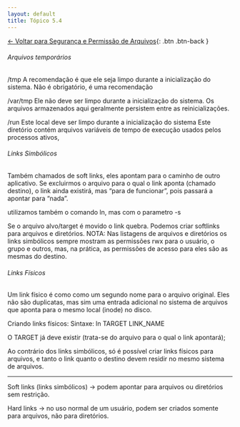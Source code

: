 ```yaml
---
layout: default 
title: Tópico 5.4
---
```


[← Voltar para Segurança e Permissão de Arquivos](/linux-essentials/01-book-lpi/Topico-05-Seguranca-e-Permissao-de-Arquivos/){: .btn .btn-back }

###### Arquivos temporários
/tmp 
    A recomendação é que ele seja limpo durante a inicialização do sistema.
    Não é obrigatório, é uma recomendação

/var/tmp
    Ele não deve ser limpo durante a inicialização do sistema.
    Os arquivos armazenados aqui geralmente persistem entre as reinicializações.

/run
    Este local deve ser limpo durante a inicialização do sistema
    Este diretório contém arquivos variáveis de tempo de execução usados pelos processos ativos,


###### Links Simbólicos
Também chamados de soft links, eles apontam para o caminho de outro aplicativo.
Se excluirmos o arquivo para o qual o link aponta (chamado destino), o link ainda existirá, mas “para de
funcionar”, pois passará a apontar para “nada”.

utilizamos também o comando ln, mas com o parametro -s 

Se o arquivo alvo/target é movido o link quebra.
Podemos criar softlinks para arquivos e diretórios.
NOTA: Nas listagens de arquivos e diretórios os links simbólicos sempre mostram as permissões
rwx para o usuário, o grupo e outros, mas, na prática, as permissões de acesso para eles são as
mesmas do destino.

###### Links Físicos
Um link físico é como como um segundo nome para o arquivo original. Eles não são duplicatas,
mas sim uma entrada adicional no sistema de arquivos que aponta para o mesmo local (inode)
no disco.

Criando links físicos:
Sintaxe:
    ln TARGET LINK_NAME

O TARGET já deve existir (trata-se do arquivo para o qual o link apontará);

Ao contrário dos links simbólicos, só é possível criar links físicos para arquivos, e tanto o link
quanto o destino devem residir no mesmo sistema de arquivos.

----
Soft links (links simbólicos) → podem apontar para arquivos ou diretórios sem restrição.

Hard links → no uso normal de um usuário, podem ser criados somente para arquivos, não para diretórios.